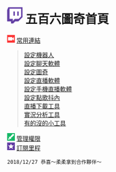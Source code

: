 # ![](Glitch_Purple_RGB.png) 五百六圖奇首頁
![](Broadcasters.png) [常用連結](常用連結.md)  
> [設定機器人](常用連結.md#設定機器人)  
> [設定聊天軟體](常用連結.md#設定聊天軟體)  
> [設定圖奇](常用連結.md#設定圖奇)  
> [設定直播軟體](常用連結.md#設定直播軟體)  
> [設定手機直播軟體](常用連結.md#設定手機直播軟體)  
> [設定點歌抖內](常用連結.md#設定點歌抖內)  
> [直播下載工具](常用連結.md#直播下載工具)  
> [實況分析工具](常用連結.md#實況分析工具)  
> [有的沒的小工具](常用連結.md#有的沒的小工具)  

![](Moderator.png) [管理權限](管理權限.md)  
![](subscriptions.png) [訂閱里程](訂閱里程.md)

    2018/12/27 恭喜～柔柔拿到合作夥伴～
